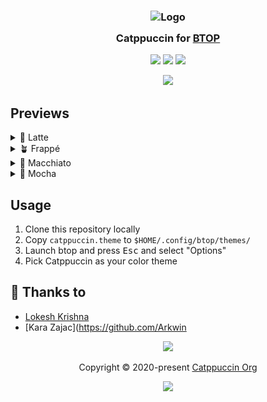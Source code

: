 <h3 align="center">
        <img src="https://raw.githubusercontent.com/catppuccin/catppuccin/main/assets/logos/exports/1544x1544_circle.png" width="100" alt="Logo"/><br/>
        <img src="https://raw.githubusercontent.com/catppuccin/catppuccin/main/assets/misc/transparent.png" height="30" width="0px"/>
        Catppuccin for <a href="https://github.com/aristocratos/btop">BTOP</a>
        <img src="https://raw.githubusercontent.com/catppuccin/catppuccin/main/assets/misc/transparent.png" height="30" width="0px"/>
</h3>


<p align="center">
    <a href="https://github.com/catppuccin/btop/stargazers"><img src="https://img.shields.io/github/stars/catppuccin/btop?colorA=1e1e28&colorB=c9cbff&style=for-the-badge&logo=starship style=for-the-badge"></a>
    <a href="https://github.com/catppuccin/btop/issues"><img src="https://img.shields.io/github/issues/catppuccin/btop?colorA=1e1e28&colorB=f7be95&style=for-the-badge"></a>
    <a href="https://github.com/catppuccin/btop/contributors"><img src="https://img.shields.io/github/contributors/catppuccin/btop?colorA=1e1e28&colorB=b1e1a6&style=for-the-badge"></a>
</p>

<p align="center">
  <img src="/assets/ss.jpeg"/>
</p>

## Previews

<details>
<summary>🌻 Latte</summary>
<img src="/assets/Latte.png"/>
</details>
<details>
<summary>🪴 Frappé</summary>
<img src="/assets/Frappe.png"/>
</details>
<details>
<summary>🌺 Macchiato</summary>
<img src="/assets/Macchiato.png"/>
</details>
<details>
<summary>🌿 Mocha</summary>
<img src="/assets/Mocha.png"/>
</details>

## Usage

1. Clone this repository locally
2. Copy `catppuccin.theme` to `$HOME/.config/btop/themes/`
3. Launch btop and press <kbd>Esc</kbd> and select "Options"
4. Pick Catppuccin as your color theme

## 💝 Thanks to

- [Lokesh Krishna](https://github.com/lokesh-krishna)
- [Kara Zajac](https://github.com/Arkwin
&nbsp;

<p align="center"><img src="https://raw.githubusercontent.com/catppuccin/catppuccin/dev/assets/footers/gray0_ctp_on_line.svg?sanitize=true" /></p>
<p align="center">Copyright &copy; 2020-present <a href="https://github.com/catppuccin" target="_blank">Catppuccin Org</a>
<p align="center"><a href="https://github.com/catppuccin/catppuccin/blob/main/LICENSE"><img src="https://img.shields.io/static/v1.svg?style=for-the-badge&label=License&message=MIT&logoColor=d9e0ee&colorA=302d41&colorB=c9cbff"/></a></p>
